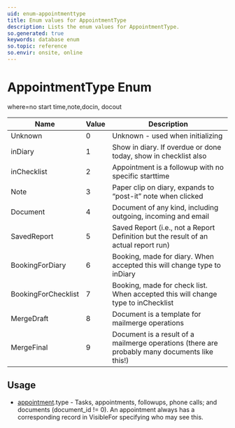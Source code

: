 ```yaml
---
uid: enum-appointmenttype
title: Enum values for AppointmentType
description: Lists the enum values for AppointmentType.
so.generated: true
keywords: database enum
so.topic: reference
so.envir: onsite, online
---
```


# AppointmentType Enum

where=no start time,note,docin, docout 

| Name | Value | Description |
|------|-------|-------------|
|Unknown|0|Unknown - used when initializing |
|inDiary|1|Show in diary. If overdue or done today, show in checklist also|
|inChecklist|2|Appointment is a followup with no specific starttime|
|Note|3|Paper clip on diary, expands to “post-it” note when clicked|
|Document|4|Document of any kind, including outgoing, incoming and email|
|SavedReport|5|Saved Report (i.e., not a Report Definition but the result of an actual report run)|
|BookingForDiary|6|Booking, made for diary. When accepted this will change type to inDiary|
|BookingForChecklist|7|Booking, made for check list. When accepted this will change type to inChecklist|
|MergeDraft|8|Document is a template for mailmerge operations|
|MergeFinal|9|Document is a result of a mailmerge operations (there are probably many documents like this!)|

## Usage

* [appointment](../appointment.md).type - Tasks, appointments, followups, phone calls; and documents (document_id != 0). An appointment always has a corresponding record in VisibleFor specifying who may see this. 
